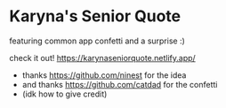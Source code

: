 # Karyna's Senior Quote
featuring common app confetti and a surprise :)

check it out! https://karynaseniorquote.netlify.app/

* thanks https://github.com/ninest for the idea
* and thanks https://github.com/catdad for the confetti
* (idk how to give credit)
